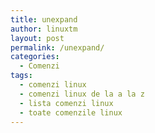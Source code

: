 ```yaml
---
title: unexpand
author: linuxtm
layout: post
permalink: /unexpand/
categories:
  - Comenzi
tags:
  - comenzi linux
  - comenzi linux de la a la z
  - lista comenzi linux
  - toate comenzile linux
---
```

